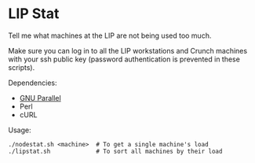 # LIP Stat

Tell me what machines at the LIP are not being used too much.

Make sure you can log in to all the LIP workstations and Crunch machines with your ssh public key (password authentication is prevented in these scripts).

Dependencies:
* [GNU Parallel](https://www.gnu.org/software/parallel/)
* Perl
* cURL

Usage: 
```
./nodestat.sh <machine>  # To get a single machine's load
./lipstat.sh             # To sort all machines by their load
```

